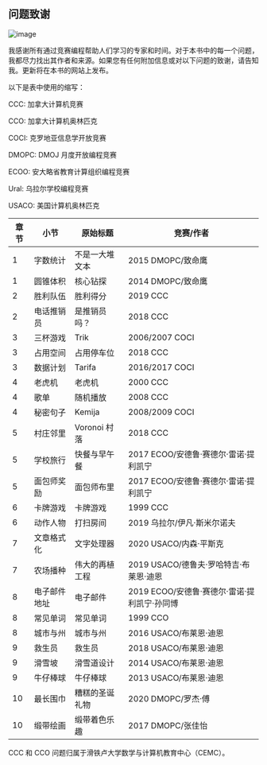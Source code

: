 ## 问题致谢

![image](Images/common.jpg)

我感谢所有通过竞赛编程帮助人们学习的专家和时间。对于本书中的每一个问题，我都尽力找出其作者和来源。如果您有任何附加信息或对以下问题的致谢，请告知我。更新将在本书的网站上发布。

以下是表中使用的缩写：

CCC: 加拿大计算机竞赛

CCO: 加拿大计算机奥林匹克

COCI: 克罗地亚信息学开放竞赛

DMOPC: DMOJ 月度开放编程竞赛

ECOO: 安大略省教育计算组织编程竞赛

Ural: 乌拉尔学校编程竞赛

USACO: 美国计算机奥林匹克

| **章节** | **小节** | **原始标题** | **竞赛/作者** |
| --- | --- | --- | --- |
| 1 | 字数统计 | 不是一大堆文本 | 2015 DMOPC/致命鹰 |
| 1 | 圆锥体积 | 核心钻探 | 2014 DMOPC/致命鹰 |
| 2 | 胜利队伍 | 胜利得分 | 2019 CCC |
| 2 | 电话推销员 | 是推销员吗？ | 2018 CCC |
| 3 | 三杯游戏 | Trik | 2006/2007 COCI |
| 3 | 占用空间 | 占用停车位 | 2018 CCC |
| 3 | 数据计划 | Tarifa | 2016/2017 COCI |
| 4 | 老虎机 | 老虎机 | 2000 CCC |
| 4 | 歌单 | 随机播放 | 2008 CCC |
| 4 | 秘密句子 | Kemija | 2008/2009 COCI |
| 5 | 村庄邻里 | Voronoi 村落 | 2018 CCC |
| 5 | 学校旅行 | 快餐与早午餐 | 2017 ECOO/安德鲁·赛德尔·雷诺·提利凯宁 |
| 5 | 面包师奖励 | 面包师布里 | 2017 ECOO/安德鲁·赛德尔·雷诺·提利凯宁 |
| 6 | 卡牌游戏 | 卡牌游戏 | 1999 CCC |
| 6 | 动作人物 | 打扫房间 | 2019 乌拉尔/伊凡·斯米尔诺夫 |
| 7 | 文章格式化 | 文字处理器 | 2020 USACO/内森·平斯克 |
| 7 | 农场播种 | 伟大的再植工程 | 2019 USACO/德鲁夫·罗哈特吉·布莱恩·迪恩 |
| 8 | 电子邮件地址 | 电子邮件 | 2019 ECOO/安德鲁·赛德尔·雷诺·提利凯宁·孙同博 |
| 8 | 常见单词 | 常见单词 | 1999 CCO |
| 8 | 城市与州 | 城市与州 | 2016 USACO/布莱恩·迪恩 |
| 9 | 救生员 | 救生员 | 2018 USACO/布莱恩·迪恩 |
| 9 | 滑雪坡 | 滑雪道设计 | 2014 USACO/布莱恩·迪恩 |
| 9 | 牛仔棒球 | 牛仔棒球 | 2013 USACO/布莱恩·迪恩 |
| 10 | 最长围巾 | 糟糕的圣诞礼物 | 2020 DMOPC/罗杰·傅 |
| 10 | 缎带绘画 | 缎带着色乐趣 | 2017 DMOPC/张佳怡 |

CCC 和 CCO 问题归属于滑铁卢大学数学与计算机教育中心（CEMC）。
